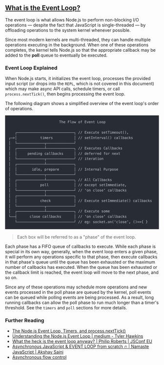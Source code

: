 <u><b><h2> What is the Event Loop?</h2></b></u>
The event loop is what allows Node.js to perform non-blocking I/O operations — despite the fact that JavaScript is single-threaded — by offloading operations to the system kernel whenever possible.

Since most modern kernels are multi-threaded, they can handle multiple operations executing in the background. When one of these operations completes, the kernel tells Node.js so that the appropriate callback may be added to the <b>poll</b> queue to eventually be executed. 

<b><h3>Event Loop Explained</h3></b>
When Node.js starts, it initializes the event loop, processes the provided input script (or drops into the <code>REPL</code>, which is not covered in this document) which may make async API calls, schedule timers, or call <code>process.nextTick()</code>, then begins processing the event loop.

The following diagram shows a simplified overview of the event loop's order of operations.

![event loop's order of operations](../../resources/img/event_loop_flow.png?raw=true)

> Each box will be referred to as a "phase" of the event loop.

Each phase has a FIFO queue of callbacks to execute. While each phase is special in its own way, generally, when the event loop enters a given phase, it will perform any operations specific to that phase, then execute callbacks in that phase's queue until the queue has been exhausted or the maximum number of callbacks has executed. When the queue has been exhausted or the callback limit is reached, the event loop will move to the next phase, and so on.

Since any of these operations may schedule more operations and new events processed in the poll phase are queued by the kernel, poll events can be queued while polling events are being processed. As a result, long running callbacks can allow the poll phase to run much longer than a timer's threshold. See the <code>timers</code> and <code>poll</code> sections for more details.



### Further Reading
* [The Node.js Event Loop, Timers, and process.nextTick()](https://nodejs.org/en/docs/guides/event-loop-timers-and-nexttick/)
* [Understanding the Node.js Event Loop | medium - Tyler Hawkins](https://dev.to/thawkin3/understanding-the-node-js-event-loop-242d)
* [What the heck is the event loop anyway? | Philip Roberts | JSConf EU](https://www.youtube.com/watch?v=8aGhZQkoFbQ)
* [Asynchronous JavaScript & EVENT LOOP from scratch 🔥 | Namaste JavaScript | Akshay Saini](https://www.youtube.com/watch?v=8zKuNo4ay8E)
* [Asynchronous flow control](https://nodejs.dev/en/learn/asynchronous-flow-control/)




